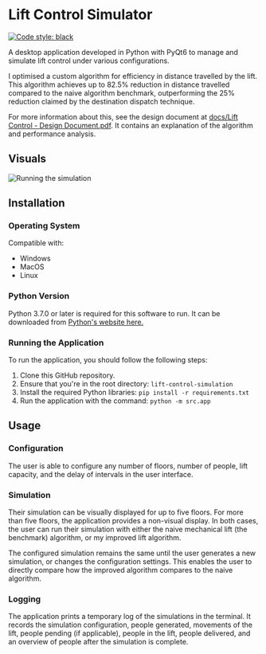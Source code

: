 # Lift Control Simulator

[![Code style: black](https://img.shields.io/badge/code%20style-black-000000.svg)](https://github.com/psf/black)

A desktop application developed in Python with PyQt6 to manage and simulate lift
control under various configurations.

I optimised a custom algorithm for efficiency in distance travelled by the lift.
This algorithm achieves up to 82.5% reduction in distance travelled compared to
the naive algorithm benchmark, outperforming the 25% reduction claimed by the
destination dispatch technique.

For more information about this, see the design document at
[docs/Lift Control - Design Document.pdf](<docs/Lift Control - Design Document.pdf>).
It contains an explanation of the algorithm and performance analysis.

## Visuals

![Running the simulation](https://i.imgur.com/K6YzssY.gif)

## Installation

### Operating System

Compatible with:

- Windows
- MacOS
- Linux

### Python Version

Python 3.7.0 or later is required for this software to run. It can be downloaded
from [Python's website here.](https://www.python.org/getit/)

### Running the Application

To run the application, you should follow the following steps:

1. Clone this GitHub repository.
2. Ensure that you're in the root directory: `lift-control-simulation`
3. Install the required Python libraries: `pip install -r requirements.txt`
4. Run the application with the command: `python -m src.app`

## Usage

### Configuration

The user is able to configure any number of floors, number of people, lift
capacity, and the delay of intervals in the user interface.

### Simulation

Their simulation can be visually displayed for up to five floors. For more than
five floors, the application provides a non-visual display. In both cases, the
user can run their simulation with either the naive mechanical lift (the
benchmark) algorithm, or my improved lift algorithm.

The configured simulation remains the same until the user generates a new
simulation, or changes the configuration settings. This enables the user to
directly compare how the improved algorithm compares to the naive algorithm.

### Logging

The application prints a temporary log of the simulations in the terminal. It
records the simulation configuration, people generated, movements of the lift,
people pending (if applicable), people in the lift, people delivered, and an
overview of people after the simulation is complete.
